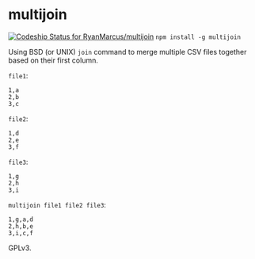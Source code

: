 # multijoin

[ ![Codeship Status for RyanMarcus/multijoin](https://codeship.com/projects/b7678bc0-d45a-0133-c638-0af10aec3b5e/status?branch=master)](https://codeship.com/projects/142411)
`npm install -g multijoin`

Using BSD (or UNIX) `join` command to merge multiple CSV files together based on their first column.

`file1`:

```
1,a
2,b
3,c
```

`file2`:

```
1,d
2,e
3,f
```

`file3`:

```
1,g
2,h
3,i
```


`multijoin file1 file2 file3`:

```
1,g,a,d
2,h,b,e
3,i,c,f
```


GPLv3.
